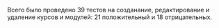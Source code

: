 Всего было проведено 39 тестов на созданание, редактирование и удаление курсов и модулей: 21 положительный и 18 отрицательных.
